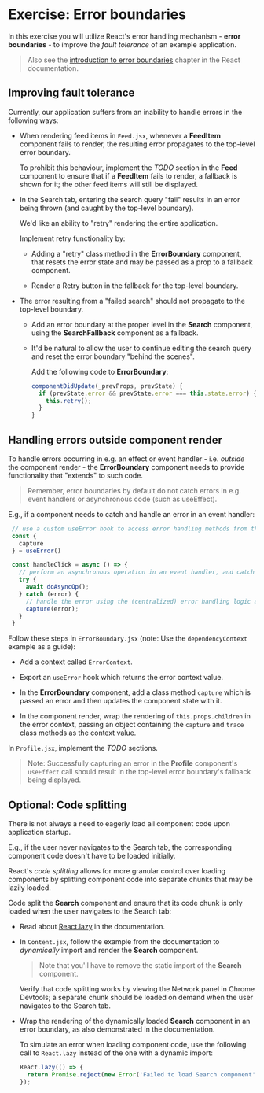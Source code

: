 # Exercise: Error boundaries

In this exercise you will utilize React's error handling mechanism - __error boundaries__ - to improve the _fault tolerance_ of an example application.

> Also see the [introduction to error boundaries](https://reactjs.org/docs/error-boundaries.html#introducing-error-boundaries) chapter in the React documentation.

## Improving fault tolerance
Currently, our application suffers from an inability to handle errors in the following ways:

* When rendering feed items in `Feed.jsx`, whenever a **FeedItem** component fails to render, the resulting error propagates to the top-level error boundary.

  To prohibit this behaviour, implement the _TODO_ section in the **Feed** component to ensure that if a **FeedItem** fails to render, a fallback is shown for it; the other feed items will still be displayed.

* In the Search tab, entering the search query "fail" results in an error being thrown (and caught by the top-level boundary). 

  We'd like an ability to "retry" rendering the entire application.

  Implement retry functionality by:

    * Adding a "retry" class method in the **ErrorBoundary** component, that resets the error state and may be passed as a prop to a fallback component.

    * Render a Retry button in the fallback for the top-level boundary.

* The error resulting from a "failed search" should not propagate to the top-level boundary.

  * Add an error boundary at the proper level in the **Search** component, using the **SearchFallback** component as a fallback.

  * It'd be natural to allow the user to continue editing the search query and reset the error boundary "behind the scenes". 

    Add the following code to **ErrorBoundary**:

    ```javascript
    componentDidUpdate(_prevProps, prevState) {
      if (prevState.error && prevState.error === this.state.error) {
        this.retry();
      }
    }
    ```

## Handling errors outside component render
To handle errors occurring in e.g. an effect or event handler - i.e. _outside_ the component render - the **ErrorBoundary** component needs to provide functionality that "extends" to such code.

> Remember, error boundaries by default do not catch errors in e.g. event handlers or asynchronous code (such as useEffect).

E.g., if a component needs to catch and handle an error in an event handler:

 ```javascript
  // use a custom useError hook to access error handling methods from the parent ErrorBoundary component, provided via a React Context.
  const {
    capture
  } = useError()

  const handleClick = async () => {
    // perform an asynchronous operation in an event handler, and catch errors if they occur.
    try {
      await doAsyncOp();
    } catch (error) {
      // handle the error using the (centralized) error handling logic available in the parent ErrorBoundary component.
      capture(error);
    }
  }
  ```

  Follow these steps in `ErrorBoundary.jsx` (note: Use the `dependencyContext` example as a guide):

  * Add a context called `ErrorContext`.

  * Export an `useError` hook which returns the error context value.

  * In the **ErrorBoundary** component, add a class method `capture` which is passed an error and then updates the component state with it.

  * In the component render, wrap the rendering of `this.props.children` in the error context, passing an object containing the `capture` and `trace` class methods as the context value.

  In `Profile.jsx`, implement the _TODO_ sections. 

  > Note: Successfully capturing an error in the **Profile** component's `useEffect` call should result in the top-level error boundary's fallback being displayed.

  ## Optional: Code splitting
  There is not always a need to eagerly load all component code upon application startup.

  E.g., if the user never navigates to the Search tab, the corresponding component code doesn't have to be loaded initially.

  React's _code splitting_ allows for more granular control over loading components by splitting component code into separate chunks that may be lazily loaded. 

  Code split the **Search** component and ensure that its code chunk is only loaded when the user navigates to the Search tab:

  * Read about [React.lazy](https://reactjs.org/docs/code-splitting.html#reactlazy) in the documentation.

  * In `Content.jsx`, follow the example from the documentation to _dynamically_ import and render the **Search** component.

    > Note that you'll have to remove the static import of the **Search** component.

    Verify that code splitting works by viewing the Network panel in Chrome Devtools; a separate chunk should be loaded on demand when the user navigates to the Search tab.

  * Wrap the rendering of the dynamically loaded **Search** component in an error boundary, as also demonstrated in the documentation. 

    To simulate an error when loading component code, use the following call to `React.lazy` instead of the one with a dynamic import:

    ```javascript
    React.lazy(() => {
      return Promise.reject(new Error('Failed to load Search component'));
    });
    ```
